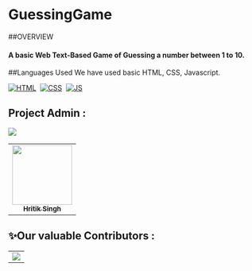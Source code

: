 # GuessingGame
##OVERVIEW
<h4>A basic Web Text-Based Game of Guessing a number between 1 to 10.</h4>

##Languages Used
We have used basic HTML, CSS, Javascript.

[![HTML](https://img.shields.io/badge/html5%20-%23E34F26.svg?&style=for-the-badge&logo=html5&logoColor=white)](https://github.com/soumita1234/HelpingHand/search?l=html)&nbsp;
[![CSS](https://img.shields.io/badge/css3%20-%231572B6.svg?&style=for-the-badge&logo=css3&logoColor=white)](https://github.com/soumita1234/HelpingHand/search?l=css)&nbsp;
[![JS](https://img.shields.io/badge/javascript%20-%23323330.svg?&style=for-the-badge&logo=javascript&logoColor=%23F7DF1E)](https://github.com/soumita1234/HelpingHand/search?l=javascript)

## Project Admin :
<a href = "https://github.com/Volley-Freak/guessing-game/graphs/contributors">
  <img src = "https://contrib.rocks/image?repo=Volley-Freak/guessing-game"/>
</a>



<table>
  <tr>
    <td align="center"><a href="https://github.com/Volley-Freak"><img src="https://avatars.githubusercontent.com/u/85556562?v=4" height="120px" width="120px"/><br/><sub><b> Hritik Singh </b></sub></a></td>
  </tr>
</table>

## ✨Our valuable Contributors :

<table >
	<tr>
		<td >
			<a href="https://github.com/Volley-Freak/guessing-game/graphs/contributors">
  <img src="https://contrib.rocks/image?repo=Volley-Freak/guessing-game" />
</a>
		</td>
	</tr>
</table>

